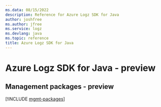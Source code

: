 ```yaml
---
ms.data: 08/15/2022
description: Reference for Azure Logz SDK for Java
author: joshfree
ms.author: jfree
ms.service: logz
ms.devlang: java
ms.topic: reference
title: Azure Logz SDK for Java
---
```

# Azure Logz SDK for Java - preview

## Management packages - preview
[!INCLUDE [mgmt-packages](logz-mgmt-index.md)]